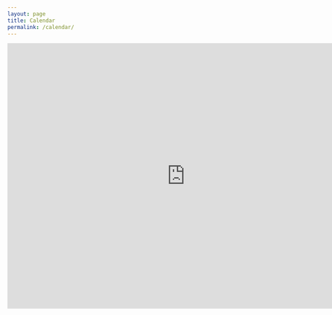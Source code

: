 ```yaml
---
layout: page
title: Calendar
permalink: /calendar/
---
```


<iframe src="https://calendar.google.com/calendar/embed?src=6e529grmc9v7p1bmt0ln7jfbnk%40group.calendar.google.com&ctz=America%2FDenver" 
style="border: 0" width="800" height="600" frameborder="0" scrolling="no"></iframe>
